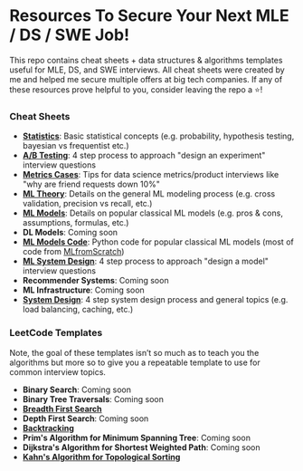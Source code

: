 # Resources To Secure Your Next MLE / DS / SWE Job!

This repo contains cheat sheets + data structures & algorithms templates useful for MLE, DS, and SWE interviews. All cheat sheets were created by me and helped me secure multiple offers at big tech companies. If any of these resources prove helpful to you, consider leaving the repo a ⭐!

### Cheat Sheets

- [**Statistics**](https://github.com/edwardleardi/mle-ds-swe-cheat-sheets/blob/main/cheat-sheets/statistics.pdf): Basic statistical concepts (e.g. probability, hypothesis testing, bayesian vs frequentist etc.)
- [**A/B Testing**](https://github.com/edwardleardi/mle-ds-swe-cheat-sheets/blob/main/cheat-sheets/ab-testing.pdf): 4 step process to approach "design an experiment" interview questions
- [**Metrics Cases**](https://github.com/edwardleardi/mle-ds-swe-cheat-sheets/blob/main/cheat-sheets/metrics-cases.pdf): Tips for data science metrics/product interviews like "why are friend requests down 10%"
- [**ML Theory**](https://github.com/edwardleardi/mle-ds-swe-cheat-sheets/blob/main/cheat-sheets/ml-theory.pdf): Details on the general ML modeling process (e.g. cross validation, precision vs recall, etc.)
- [**ML Models**](https://github.com/edwardleardi/mle-ds-swe-cheat-sheets/blob/main/cheat-sheets/ml-models.pdf): Details on popular classical ML models  (e.g. pros & cons, assumptions, formulas, etc.)
- **DL Models**: Coming soon
- [**ML Models Code**](https://github.com/edwardleardi/mle-ds-swe-cheat-sheets/blob/main/cheat-sheets/ml-models-code.ipynb): Python code for popular classical ML models (most of code from [MLfromScratch](https://github.com/python-engineer/MLfromscratch))
- [**ML System Design**](https://github.com/edwardleardi/mle-ds-swe-cheat-sheets/blob/main/cheat-sheets/ml-system-design.pdf): 4 step process to approach "design a model" interview questions
- **Recommender Systems**: Coming soon
- **ML Infrastructure**: Coming soon
- [**System Design**](https://github.com/edwardleardi/mle-ds-swe-cheat-sheets/blob/main/cheat-sheets/system-design.pdf): 4 step system design process and general topics (e.g. load balancing, caching, etc.)

### LeetCode Templates

Note, the goal of these templates isn’t so much as to teach you the algorithms but more so to give you a repeatable template to use for common interview topics.

- **Binary Search**: Coming soon
- **Binary Tree Traversals**: Coming soon
- [**Breadth First Search**](https://github.com/edwardleardi/mle-ds-swe-cheat-sheets/blob/main/leetcode-templates/bfs.ipynb)
- **Depth First Search**: Coming soon
- [**Backtracking**](https://github.com/edwardleardi/mle-ds-swe-cheat-sheets/blob/main/leetcode-templates/backtrack.ipynb)
- **Prim's Algorithm for Minimum Spanning Tree**: Coming soon
- **Dijkstra's Algorithm for Shortest Weighted Path**: Coming soon
- [**Kahn's Algorithm for Topological Sorting**](https://github.com/edwardleardi/mle-ds-swe-cheat-sheets/blob/main/leetcode-templates/topological-sort.ipynb)
